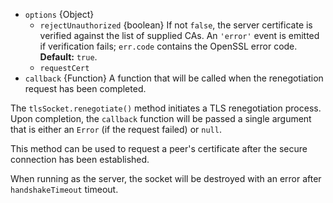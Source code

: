 <!-- YAML
added: v0.11.8
-->

* `options` {Object}
  * `rejectUnauthorized` {boolean} If not `false`, the server certificate is
    verified against the list of supplied CAs. An `'error'` event is emitted if
    verification fails; `err.code` contains the OpenSSL error code. **Default:**
    `true`.
  * `requestCert`
* `callback` {Function} A function that will be called when the renegotiation
  request has been completed.

The `tlsSocket.renegotiate()` method initiates a TLS renegotiation process.
Upon completion, the `callback` function will be passed a single argument
that is either an `Error` (if the request failed) or `null`.

This method can be used to request a peer's certificate after the secure
connection has been established.

When running as the server, the socket will be destroyed with an error after
`handshakeTimeout` timeout.

